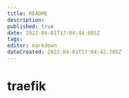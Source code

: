 ```yaml
---
title: README
description: 
published: true
date: 2022-04-01T17:04:44.685Z
tags: 
editor: markdown
dateCreated: 2022-04-01T17:04:42.705Z
---
```


# traefik

